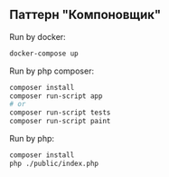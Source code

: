 ## Паттерн "Компоновщик"

Run by docker:
```bash
docker-compose up
```

Run by php composer:
```bash
composer install
composer run-script app
# or
composer run-script tests
composer run-script paint
```

Run by php:
```bash
composer install
php ./public/index.php
```
